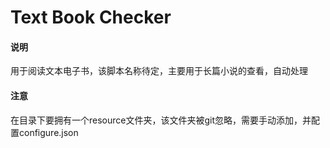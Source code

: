 Text Book Checker
===
#### 说明
用于阅读文本电子书，该脚本名称待定，主要用于长篇小说的查看，自动处理  
#### 注意
在目录下要拥有一个resource文件夹，该文件夹被git忽略，需要手动添加，并配置configure.json   